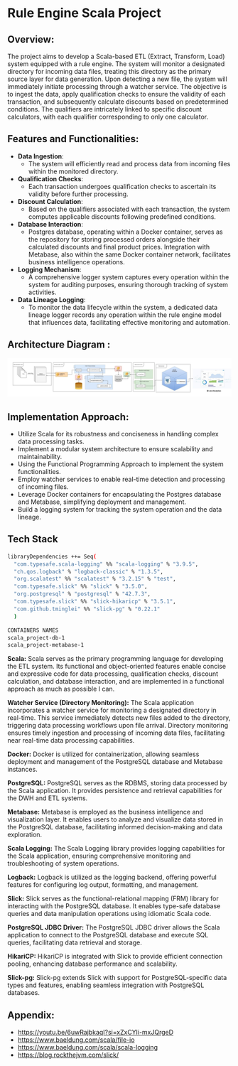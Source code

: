 # Rule Engine Scala Project
## Overview:

The project aims to develop a Scala-based ETL (Extract, Transform, Load) system equipped with a rule engine. The system will monitor a designated directory for incoming data files, treating this directory as the primary source layer for data generation. Upon detecting a new file, the system will immediately initiate processing through a watcher service. The objective is to ingest the data, apply qualification checks to ensure the validity of each transaction, and subsequently calculate discounts based on predetermined conditions. The qualifiers are intricately linked to specific discount calculators, with each qualifier corresponding to only one calculator.

## Features and Functionalities:

* **Data Ingestion**: 
  * The system will efficiently read and process data from incoming files within the monitored directory.
* **Qualification Checks**: 
  * Each transaction undergoes qualification checks to ascertain its validity before further processing.
* **Discount Calculation**: 
   * Based on the qualifiers associated with each transaction, the system computes applicable discounts following predefined conditions.
* **Database Interaction**: 
  * Postgres database, operating within a Docker container, serves as the repository for storing processed orders alongside their calculated discounts and final product prices. Integration with Metabase, also within the same Docker container network, facilitates business intelligence operations.
* **Logging Mechanism**: 
  * A comprehensive logger system captures every operation within the system for auditing purposes, ensuring thorough tracking of system activities.
* **Data Lineage Logging**: 
  * To monitor the data lifecycle within the system, a dedicated data lineage logger records any operation within the rule engine model that influences data, facilitating effective monitoring and automation.

## **Architecture Diagram** :
![arch.jpg](src%2Fmain%2Fresources%2Farch.jpg)

## **Implementation Approach**:

* Utilize Scala for its robustness and conciseness in handling complex data processing tasks.
* Implement a modular system architecture to ensure scalability and maintainability.
* Using the Functional Programming Approach to implement the system functionalities.
* Employ watcher services to enable real-time detection and processing of incoming files.
* Leverage Docker containers for encapsulating the Postgres database and Metabase, simplifying deployment and management.
* Build a logging system for tracking the system operation and the data lineage.


## Tech Stack

```bash
libraryDependencies ++= Seq(
  "com.typesafe.scala-logging" %% "scala-logging" % "3.9.5",
  "ch.qos.logback" % "logback-classic" % "1.3.5",
  "org.scalatest" %% "scalatest" % "3.2.15" % "test",
  "com.typesafe.slick" %% "slick" % "3.5.0",
  "org.postgresql" % "postgresql" % "42.7.3",
  "com.typesafe.slick" %% "slick-hikaricp" % "3.5.1",
  "com.github.tminglei" %% "slick-pg" % "0.22.1"
  )
```
```bash
CONTAINERS NAMES
scala_project-db-1
scala_project-metabase-1
````

**Scala:** Scala serves as the primary programming language for developing the ETL system. Its functional and object-oriented features enable concise and expressive code for data processing, qualification checks, discount calculation, and database interaction, and are implemented in a functional approach as much as possible I can.

**Watcher Service (Directory Monitoring):** The Scala application incorporates a watcher service for monitoring a designated directory in real-time. This service immediately detects new files added to the directory, triggering data processing workflows upon file arrival. Directory monitoring ensures timely ingestion and processing of incoming data files, facilitating near real-time data processing capabilities.

**Docker:** Docker is utilized for containerization, allowing seamless deployment and management of the PostgreSQL database and Metabase instances.

**PostgreSQL:** PostgreSQL serves as the RDBMS, storing data processed by the Scala application. It provides persistence and retrieval capabilities for the DWH and ETL systems.

**Metabase:** Metabase is employed as the business intelligence and visualization layer. It enables users to analyze and visualize data stored in the PostgreSQL database, facilitating informed decision-making and data exploration.

**Scala Logging:** The Scala Logging library provides logging capabilities for the Scala application, ensuring comprehensive monitoring and troubleshooting of system operations.

**Logback:** Logback is utilized as the logging backend, offering powerful features for configuring log output, formatting, and management.

**Slick:** Slick serves as the functional-relational mapping (FRM) library for interacting with the PostgreSQL database. It enables type-safe database queries and data manipulation operations using idiomatic Scala code.

**PostgreSQL JDBC Driver:** The PostgreSQL JDBC driver allows the Scala application to connect to the PostgreSQL database and execute SQL queries, facilitating data retrieval and storage.

**HikariCP:** HikariCP is integrated with Slick to provide efficient connection pooling, enhancing database performance and scalability.

**Slick-pg:** Slick-pg extends Slick with support for PostgreSQL-specific data types and features, enabling seamless integration with PostgreSQL databases.




## **Appendix**:
* https://youtu.be/6uwRajbkaqI?si=xZxCYli-mxJQrgeD
* https://www.baeldung.com/scala/file-io
* https://www.baeldung.com/scala/scala-logging
* https://blog.rockthejvm.com/slick/

